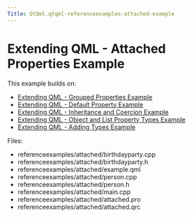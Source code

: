 ```yaml
---
Title: QtQml.qtqml-referenceexamples-attached-example
---
```

        
Extending QML - Attached Properties Example
===========================================

<span class="subtitle"></span>
<span id="details"></span>
This example builds on:

-   [Extending QML - Grouped Properties Example](https://developer.ubuntu.comapps/qml/sdk-15.04/QtQml.referenceexamples-grouped/)
-   [Extending QML - Default Property Example](https://developer.ubuntu.comapps/qml/sdk-15.04/QtQml.referenceexamples-default/)
-   [Extending QML - Inheritance and Coercion Example](https://developer.ubuntu.comapps/qml/sdk-15.04/QtQml.referenceexamples-coercion/)
-   [Extending QML - Object and List Property Types Example](https://developer.ubuntu.comapps/qml/sdk-15.04/QtQml.referenceexamples-properties/)
-   [Extending QML - Adding Types Example](https://developer.ubuntu.comapps/qml/sdk-15.04/QtQml.referenceexamples-adding/)

Files:

-   referenceexamples/attached/birthdayparty.cpp
-   referenceexamples/attached/birthdayparty.h
-   referenceexamples/attached/example.qml
-   referenceexamples/attached/person.cpp
-   referenceexamples/attached/person.h
-   referenceexamples/attached/main.cpp
-   referenceexamples/attached/attached.pro
-   referenceexamples/attached/attached.qrc

